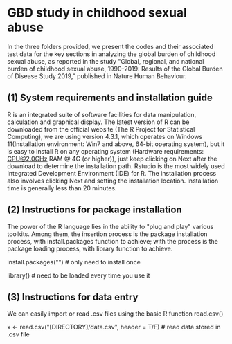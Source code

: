 # GBD study in childhood sexual abuse 

In the three folders provided, we present the codes and their associated test data for the key sections in analyzing the global burden of childhood sexual abuse, as reported in the study "Global, regional, and national burden of childhood sexual abuse, 1990-2019: Results of the Global Burden of Disease Study 2019," published in Nature Human Behaviour.

## (1) System requirements and installation guide

R is an integrated suite of software facilities for data manipulation, calculation and graphical display. The latest version of R can be downloaded from the official website (The R Project for Statistical Computing), we are using version 4.3.1, which operates on Windows 11(Installation environment: Win7 and above, 64-bit operating system), but it is easy to install R on any operating system (Hardware requirements: CPU@2.0GHz RAM @ 4G (or higher)), just keep clicking on Next after the download to determine the installation path. Rstudio is the most widely used Integrated Development Environment (IDE) for R. The installation process also involves clicking Next and setting the installation location. Installation time is generally less than 20 minutes.

## (2) Instructions for package installation

The power of the R language lies in the ability to "plug and play" various toolkits. Among them, the insertion process is the package installation process, with install.packages function to achieve; with the process is the package loading process, with library function to achieve. 

install.packages("")  # only need to install once

library()  # need to be loaded every time you use it

## (3) Instructions for data entry

We can easily import or read .csv files using the basic R function read.csv()

x <- read.csv("[DIRECTORY]/data.csv", header = T/F) # read data stored in .csv file
